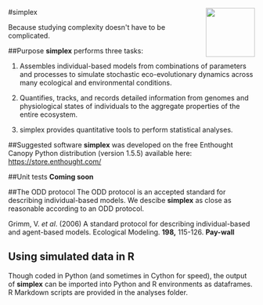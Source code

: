 
#simplex
<img src="https://upload.wikimedia.org/wikipedia/commons/e/e7/Tetrahedron-4-3D-balls.png" align="right" width="100" height="100" />

Because studying complexity doesn't have to be complicated. 

##Purpose
**simplex** performs three tasks:

1. Assembles individual-based models from combinations of parameters and processes to simulate stochastic eco-evolutionary dynamics across many ecological and environmental conditions.

2. Quantifies, tracks, and records detailed information from genomes and physiological states of individuals to the aggregate properties of the entire ecosystem.

3. simplex provides quantitative tools to perform statistical analyses.


##Suggested software
**simplex** was developed on the free Enthought Canopy Python distribution (version 1.5.5) available here: https://store.enthought.com/

##Unit tests
**Coming soon**


##The ODD protocol
The ODD protocol is an accepted standard for describing individual-based models.
We descibe **simplex** as close as reasonable according to an ODD protocol.

Grimm, V. *et al*. (2006) A standard protocol for describing individual-based and agent-based models. Ecological Modeling. **198,** 115-126. **Pay-wall**

## Using simulated data in R
Though coded in Python (and sometimes in Cython for speed), the output of **simplex** can be imported into Python and R environments as dataframes. R Markdown scripts are provided in the analyses folder.